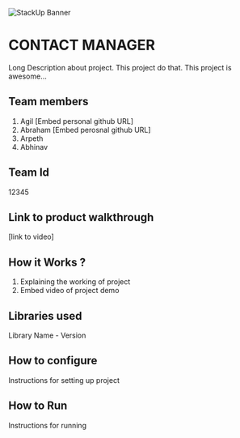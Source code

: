 ![StackUp Banner]([https://tinkerhub.frappe.cloud/files/stackup%20banner.jpeg])
# CONTACT MANAGER
Long Description about project. This project do that. This project is awesome...
## Team members
1. Agil [Embed personal github URL]
2. Abraham [Embed perosnal github URL]
3. Arpeth
4. Abhinav
## Team Id
12345
## Link to product walkthrough
[link to video]
## How it Works ?
1. Explaining the working of project
2. Embed video of project demo
## Libraries used
Library Name - Version
## How to configure
Instructions for setting up project
## How to Run
Instructions for running

